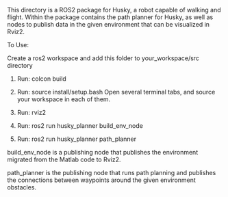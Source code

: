 This directory is a ROS2 package for Husky, a robot capable of walking and flight. Within the package contains the path planner for Husky, as well as nodes to publish data in the given environment that can be visualized in Rviz2.

To Use:

Create a ros2 workspace and add this folder to your_workspace/src directory
1. Run: colcon build
2. Run: source install/setup.bash
Open several terminal tabs, and source your workspace in each of them.

3. Run: rviz2
4. Run: ros2 run husky_planner build_env_node
5. Run: ros2 run husky_planner path_planner
   
build_env_node is a publishing node that publishes the environment migrated from the Matlab code to Rviz2.

path_planner is the publishing node that runs path planning and publishes the connections between waypoints around the given environment obstacles.
